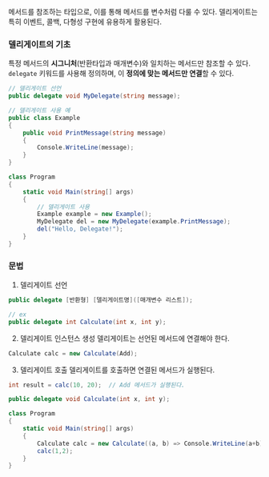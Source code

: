 
메서드를 참조하는 타입으로, 이를 통해 메서드를 변수처럼 다룰 수 있다.
델리게이트는 특히 이벤트, 콜백, 다형성 구현에 유용하게 활용된다.

### 델리게이트의 기초
특정 메서드의 **시그니처**(반환타입과 매개변수)와 일치하는 메서드만 참조할 수 있다.
`delegate` 키워드를 사용해 정의하며, 이 **정의에 맞는 메서드만 연결**할 수 있다.

```csharp
// 델리게이트 선언
public delegate void MyDelegate(string message);

// 델리게이트 사용 예
public class Example
{
    public void PrintMessage(string message)
    {
        Console.WriteLine(message);
    }
}

class Program
{
    static void Main(string[] args)
    {
        // 델리게이트 사용
        Example example = new Example();
        MyDelegate del = new MyDelegate(example.PrintMessage);
        del("Hello, Delegate!");
    }
}
```

### 문법

1. 델리게이트 선언
```csharp
public delegate [반환형] [델리게이트명]([매개변수 리스트]);

// ex
public delegate int Calculate(int x, int y);
```

2. 델리게이트 인스턴스 생성
델리게이트는 선언된 메서드에 연결해야 한다.
```csharp
Calculate calc = new Calculate(Add);
```

3. 델리게이트 호출
델리게이트를 호출하면 연결된 메서드가 실행된다.
```csharp
int result = calc(10, 20);  // Add 메서드가 실행된다.
```

```csharp
public delegate void Calculate(int x, int y);

class Program
{
    static void Main(string[] args)
    {
        Calculate calc = new Calculate((a, b) => Console.WriteLine(a+b));
        calc(1,2);
    }
}
```